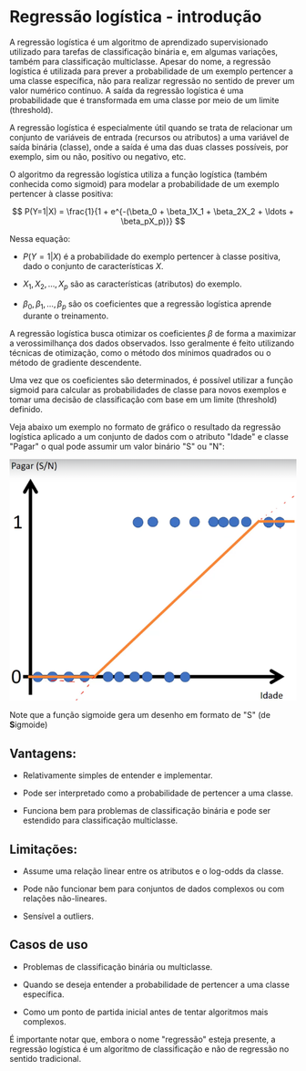 # Regressão logística - introdução

A regressão logística é um algoritmo de aprendizado supervisionado utilizado para tarefas de classificação binária e, em algumas variações, também para classificação multiclasse. Apesar do nome, a regressão logística é utilizada para prever a probabilidade de um exemplo pertencer a uma classe específica, não para realizar regressão no sentido de prever um valor numérico contínuo. A saída da regressão logística é uma probabilidade que é transformada em uma classe por meio de um limite (threshold).

A regressão logística é especialmente útil quando se trata de relacionar um conjunto de variáveis de entrada (recursos ou atributos) a uma variável de saída binária (classe), onde a saída é uma das duas classes possíveis, por exemplo, sim ou não, positivo ou negativo, etc.

O algoritmo da regressão logística utiliza a função logística (também conhecida como sigmoid) para modelar a probabilidade de um exemplo pertencer à classe positiva:

$$
P(Y=1|X) = \frac{1}{1 + e^{-(\beta_0 + \beta_1X_1 + \beta_2X_2 + \ldots + \beta_pX_p)}}
$$

Nessa equação:

- $P(Y=1|X)$ é a probabilidade do exemplo pertencer à classe positiva, dado o conjunto de características $X$.

- $X_1, X_2, \ldots, X_p$ são as características (atributos) do exemplo.

- $\beta_0, \beta_1, \ldots, \beta_p$ são os coeficientes que a regressão logística aprende durante o treinamento.

A regressão logística busca otimizar os coeficientes $\beta$ de forma a maximizar a verossimilhança dos dados observados. Isso geralmente é feito utilizando técnicas de otimização, como o método dos mínimos quadrados ou o método de gradiente descendente.

Uma vez que os coeficientes são determinados, é possível utilizar a função sigmoid para calcular as probabilidades de classe para novos exemplos e tomar uma decisão de classificação com base em um limite (threshold) definido. 

Veja abaixo um exemplo no formato de gráfico o resultado da regressão logística aplicado a um conjunto de dados com o atributo "Idade" e classe "Pagar" o qual pode assumir um valor binário "S" ou "N":

![](assets/exemplo-funcao-sigmoide.png)

Note que a função sigmoide gera um desenho em formato de "S" (de **S**igmoide)

## **Vantagens:**

- Relativamente simples de entender e implementar.

- Pode ser interpretado como a probabilidade de pertencer a uma classe.

- Funciona bem para problemas de classificação binária e pode ser estendido para classificação multiclasse.

## **Limitações:**

- Assume uma relação linear entre os atributos e o log-odds da classe.

- Pode não funcionar bem para conjuntos de dados complexos ou com relações não-lineares.

- Sensível a outliers.

## **Casos de uso**

- Problemas de classificação binária ou multiclasse.

- Quando se deseja entender a probabilidade de pertencer a uma classe específica.

- Como um ponto de partida inicial antes de tentar algoritmos mais complexos.

É importante notar que, embora o nome "regressão" esteja presente, a regressão logística é um algoritmo de classificação e não de regressão no sentido tradicional.
